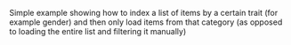 Simple example showing how to index a list of items by a certain trait (for example gender) and then only load items from that category (as opposed to loading the entire list and filtering it manually)